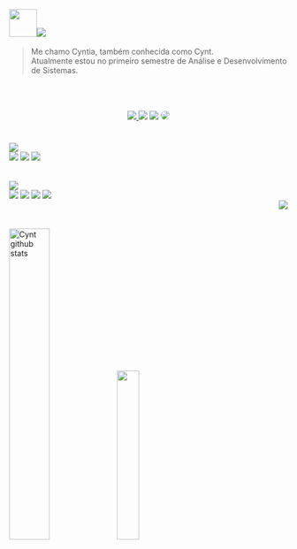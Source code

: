 
## <img src="https://media.giphy.com/media/VgCDAzcKvsR6OM0uWg/giphy.gif" width="50"><img src="https://img.shields.io/badge/ A little more about me... -ffbaca.svg?style=for-the-badge&">
> Me chamo Cyntia, também conhecida como Cynt.<br>
Atualmente estou no primeiro semestre de Análise e Desenvolvimento de Sistemas. <br>
<br>
<br>
<br>
<div align="center"> 
<a href="https://instagram.com/cmooniz" target="_blank"><img src="https://img.shields.io/badge/Instagram-ea4d7f.svg?style=for-the-badge&logo=Instagram&logoColor=white"</a>
<a href = "https://www.linkedin.com/in/cyntia-muniz/"> <img src="https://img.shields.io/badge/linkedin-e08738.svg?style=for-the-badge&logo=linkedin&logoColor=white" target="_blank"></a>
<a href="https://www.behance.net/cyntiamuniz" target="_blank"><img src="https://img.shields.io/badge/Behance-886ea5?style=for-the-badge&logo=behance&logoColor=white style="border-radius: 30px" target="_blank"></a> 
<a href="https://www.behance.net/cyntiamuniz" target="_blank"><img src="https://img.shields.io/badge/DeviantArt-8dd154?style=for-the-badge&logo=deviantart&logoColor=white" style="border-radius: 30px" target="_blank"></a> 
 </div>
  
#
<img src="https://img.shields.io/badge/ Main Skills: -5c5c5c.svg?style=for-the-badge&">
<div>
<img src="https://img.shields.io/badge/HTML5-0D1117?style=for-the-badge&logo=html5&logoColor=FF6842">
<img src="https://img.shields.io/badge/CSS3-0D1117?style=for-the-badge&logo=css3&logoColor=60D1EA">
<img src="https://img.shields.io/badge/JAVASCRIPT-0D1117?style=for-the-badge&logo=javascript&logoColor=FFBA1A">
</div>
<br>
<br>
<img src="https://img.shields.io/badge/ Studying in this moment:-5c5c5c.svg?style=for-the-badge&">
<div>
 <img src="https://img.shields.io/badge/tailwindcss-0D1117?style=for-the-badge&logo=tailwind-css&logoColor=2338B2AC">
<img src="https://img.shields.io/badge/JAVASCRIPT-0D1117?style=for-the-badge&logo=javascript&logoColor=FFBA1A">
  <img src="https://img.shields.io/badge/Node%20js-0D1117?style=for-the-badge&logo=nodedotjs&logoColor=94EA48">
<img src="https://img.shields.io/badge/React-0D1117?style=for-the-badge&logo=react&logoColor=1E9BEE">
</div>
  <img src="https://images-wixmp-ed30a86b8c4ca887773594c2.wixmp.com/f/a2f60c3b-c0a5-4590-8ad5-2ffff35c4b22/d54cy5f-df490595-e894-432d-9e95-7ed3e59c1e88.gif?token=eyJ0eXAiOiJKV1QiLCJhbGciOiJIUzI1NiJ9.eyJzdWIiOiJ1cm46YXBwOjdlMGQxODg5ODIyNjQzNzNhNWYwZDQxNWVhMGQyNmUwIiwiaXNzIjoidXJuOmFwcDo3ZTBkMTg4OTgyMjY0MzczYTVmMGQ0MTVlYTBkMjZlMCIsIm9iaiI6W1t7InBhdGgiOiJcL2ZcL2EyZjYwYzNiLWMwYTUtNDU5MC04YWQ1LTJmZmZmMzVjNGIyMlwvZDU0Y3k1Zi1kZjQ5MDU5NS1lODk0LTQzMmQtOWU5NS03ZWQzZTU5YzFlODguZ2lmIn1dXSwiYXVkIjpbInVybjpzZXJ2aWNlOmZpbGUuZG93bmxvYWQiXX0.Tg3qJ-Y4RS40fbl0Jd5re28KMJwPQdTf_CO9rJPizys" align="right">
<br>
<br>
<br>

<div align="left">  
  <img width="38%"  src="https://github-readme-stats.vercel.app/api?username=cmooniz&show_icons=true&count_private=true&hide_border=true&title_color=ea4d7f&icon_color=ffbaca&text_color=ffd897&bg_color=0d1117" alt="Cynt github stats" /> 
  <img width="28%" src="https://github-readme-stats.vercel.app/api/top-langs/?username=cmooniz&layout=compact&hide_border=true&title_color=ea4d7f&text_color=ffd897&bg_color=0d1117" />
</div>
